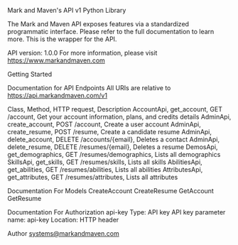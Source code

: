 Mark and Maven's API v1 Python Library

The Mark and Maven API exposes features via a standardized programmatic interface. Please refer to the full documentation to learn more. This is the wrapper for the API. 

API version: 1.0.0
For more information, please visit https://www.markandmaven.com

Getting Started

Documentation for API Endpoints
All URIs are relative to https://api.markandmaven.com/v1 

Class, Method, HTTP request, Description 
AccountApi, get_account, GET /account, Get your account information, plans, and credits details 
AdminApi, create_account, POST /account, Create a user account
AdminApi, create_resume, POST /resume, Create a candidate resume
AdminApi, delete_account, DELETE /accounts/{email}, Deletes a contact
AdminApi, delete_resume, DELETE /resumes/{email}, Deletes a resume
DemosApi, get_demographics, GET /resumes/demographics, Lists all demographics
SkillsApi, get_skills, GET /resumes/skills, Lists all skills
AbilitiesApi, get_abilities, GET /resumes/abilities, Lists all abilities
AttributesApi, get_attributes, GET /resumes/attributes, Lists all attributes

Documentation For Models
CreateAccount
CreateResume
GetAccount
GetResume

Documentation For Authorization
api-key
Type: API key
API key parameter name: api-key
Location: HTTP header

Author
systems@markandmaven.com
